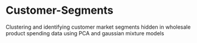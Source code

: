 # Customer-Segments
Clustering and identifying customer market segments hidden in wholesale product spending data using PCA and gaussian mixture models
